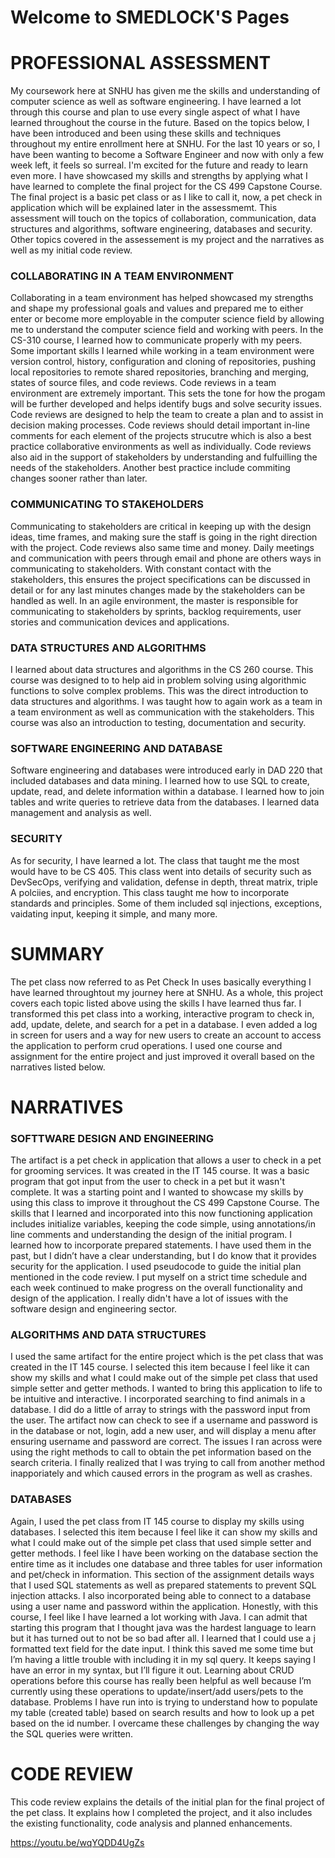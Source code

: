 # Welcome to SMEDLOCK'S Pages


# PROFESSIONAL ASSESSMENT

My coursework here at SNHU has given me the skills and understanding of computer science as well as software engineering. I have learned a lot through this course and plan to use every single aspect of what I have learned throughout the course in the future. Based on the topics below, I have been introduced and been using these skills and techniques throughout my entire enrollment here at SNHU. For the last 10 years or so, I have been wanting to become a Software Engineer and now with only a few week left, it feels so surreal. I'm excited for the future and ready to learn even more. I have showcased my skills and strengths by applying what I have learned to complete the final project for the CS 499 Capstone Course. The final project is a basic pet class or as I like to call it, now, a pet check in application which will be explained later in the assessmemt. This assessment will touch on the topics of collaboration, communication, data structures and algorithms, software engineering, databases and security. Other topics covered in the assessement is my project and the narratives as well as my initial code review. 

### COLLABORATING IN A TEAM ENVIRONMENT

Collaborating in a team environment has helped showcased my strengths and shape my professional goals and values and prepared me to either enter or become more employable in the computer science field by allowing me to understand the computer science field and working with peers. In the CS-310 course, I learned how to communicate properly with my peers. Some important skills I learned while working in a team environment were version control, history, configuration and cloning of repositories, pushing local repositories to remote shared repositories, branching and merging, states of source files, and code reviews. Code reviews in a team environment are extremely important. This sets the tone for how the progam will be further developed and helps identify bugs and solve security issues. Code reviews are designed to help the team to create a plan and to assist in decision making processes. Code reviews should detail important in-line comments for each element of the projects strucutre which is also a best practice collaborative environments as well as individually. Code reviews also aid in the support of stakeholders by understanding and fulfuilling the needs of the stakeholders. Another best practice include commiting changes sooner rather than later. 

### COMMUNICATING TO STAKEHOLDERS

Communicating to stakeholders are critical in keeping up with the design ideas, time frames, and making sure the staff is going in the right direction with the project. Code reviews also same time and money. Daily meetings and communication with peers through email and phone are others ways in communicating to stakeholders. With constant contact with the stakeholders, this ensures the project specifications can be discussed in detail or for any last minutes changes made by the stakeholders can be handled as well. In an agile environment, the master is responsible for communicating to stakeholders by sprints, backlog requirements, user stories and communication devices and applications.

### DATA STRUCTURES AND ALGORITHMS

I learned about data structures and algorithms in the CS 260 course. This course was designed to to help aid in problem solving using algorithmic functions to solve complex problems. This was the direct introduction to data structures and algorithms. I was taught how to again work as a team in a team environment as well as communication with the stakeholders. This course was also an introduction to testing, documentation and security. 

### SOFTWARE ENGINEERING AND DATABASE

Software engineering and databases were introduced early in DAD 220 that included databases and data mining. I learned how to use SQL to create, update, read, and delete information within a database. I learned how to join tables and write queries to retrieve data from the databases. I learned data management and analysis as well.

### SECURITY

As for security, I have learned a lot. The class that taught me the most would have to be CS 405. This class went into details of security such as DevSecOps,
verifying and validation, defense in depth, threat matrix, triple A polciies, and encryption. This class taught me how to incorporate standards and principles. Some of them included sql injections, exceptions, vaidating input, keeping it simple, and many more. 

# SUMMARY
The pet class now referred to as Pet Check In uses basically everything I have learned throughtout my journey here at SNHU. As a whole, this project covers each topic listed above using the skills I have learned thus far. I transformed this pet class into a working, interactive program to check in, add, update, delete, and search for a pet in a database. I even added a log in screen for users and a way for new users to create an account to access the application to perform crud operations. I used one course and assignment for the entire project and just improved it overall based on the narratives listed below. 

# NARRATIVES

### SOFTTWARE DESIGN AND ENGINEERING

The artifact is a pet check in application that allows a user to check in a pet for grooming services. It was created in the IT 145 course. It was a basic program that got input from the user to check in a pet but it wasn't complete. It was a starting point and I wanted to showcase my skills by using this class to improve it throughout the CS 499 Capstone Course. The skills that I learned and incorporated into this now functioning application includes initialize variables, keeping the code simple, using annotations/in line comments
and understanding the design of the initial program. I learned how to incorporate prepared statements. I have used them in the past, but I didn’t have a clear understanding, but I do know that it provides security for the application. I used pseudocode to guide the initial plan mentioned in the code review. I put myself on a strict time schedule and each week continued to make progress on the overall functionality and design of the application. I really didn't have a lot of issues with the software design and engineering sector.

### ALGORITHMS AND DATA STRUCTURES

I used the same artifact for the entire project which is the pet class that was created in the IT 145 course. I selected this item because I feel like it can show my skills and what I could make out of the simple pet class that used simple setter and getter methods. I wanted to bring this application to life to be intuitive and interactive. I incorporated searching to find animals in a database. I did do a little of array to strings with the password input from the user. The artifact now can check to see if a username and password is in the database or not, login, add a new user, and will display a menu after ensuring username and password are correct. The issues I ran across were using the right methods to call to obtain the pet information based on the search criteria. I finally realized that I was trying to call from another method inapporiately and which caused errors in the program as well as crashes. 

### DATABASES

Again, I used the pet class from IT 145 course to display my skills using databases. I selected this item because I feel like it can show my skills and what I could make out of the simple pet class that used simple setter and getter methods. I feel like I have been working on the database section the entire time as it includes one database and three tables for user information and pet/check in information. This section of the assignment details ways that I used SQL statements as well as prepared statements to prevent SQL injection attacks. I also incorporated being able to connect to a database using a user name and password within the application. Honestly, with this course, I feel like I have learned a lot working with Java. I can admit that starting this program that I thought java was the hardest language to learn but it has turned out to not be so bad after all. I learned that I could use a j formatted text field for the date input. I think this saved me some time but I’m having a little trouble with including it in my sql query. It keeps saying I have an error in my syntax, but I’ll figure it out. Learning about CRUD operations before this course has really been helpful as well because I’m currently using these operations to update/insert/add users/pets to the database. Problems I have run into is trying to understand how to populate my table (created table) based on search results and how to look up a pet based on the id number. I overcame these challenges by changing the way the SQL queries were written.


# CODE REVIEW

This code review explains the details of the initial plan for the final project of the pet class. It explains how I completed the project, and it also includes the existing functionality, code analysis and planned enhancements. 

https://youtu.be/wqYQDD4UgZs

